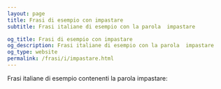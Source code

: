 ```yaml
---
layout: page
title: Frasi di esempio con impastare 
subtitle: Frasi italiane di esempio con la parola  impastare

og_title: Frasi di esempio con impastare 
og_description: Frasi italiane di esempio con la parola  impastare
og_type: website
permalink: /frasi/i/impastare.html
---
```


Frasi italiane di esempio contenenti la parola impastare:


